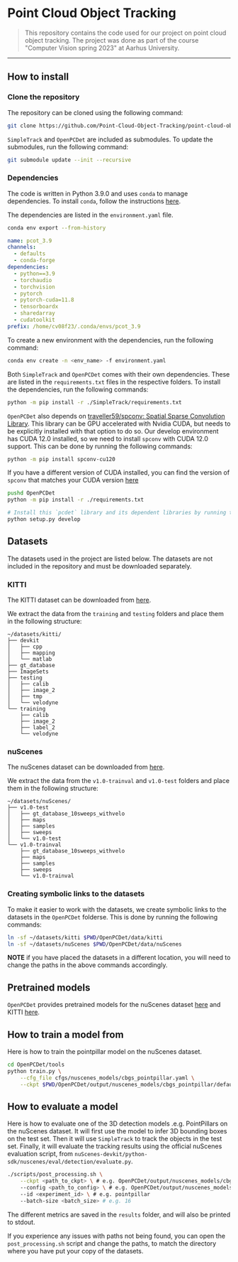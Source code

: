 # Point Cloud Object Tracking

> This repository contains the code used for our project on point cloud object tracking. The project was done as part of the course "Computer Vision spring 2023" at Aarhus University.

***

## How to install

### Clone the repository

The repository can be cloned using the following command:

```bash
git clone https://github.com/Point-Cloud-Object-Tracking/point-cloud-object-tracking.git --recursive
```

`SimpleTrack` and `OpenPCDet` are included as submodules. To update the submodules, run the following command:

```bash
git submodule update --init --recursive
```

### Dependencies

The code is written in Python 3.9.0 and uses `conda` to manage dependencies. To install `conda`, follow the instructions [here](https://docs.conda.io/projects/conda/en/latest/user-guide/install/).

The dependencies are listed in the `environment.yaml` file.

```bash
conda env export --from-history
```

```yaml
name: pcot_3.9
channels:
  - defaults
  - conda-forge
dependencies:
  - python==3.9
  - torchaudio
  - torchvision
  - pytorch
  - pytorch-cuda=11.8
  - tensorboardx
  - sharedarray
  - cudatoolkit
prefix: /home/cv08f23/.conda/envs/pcot_3.9
```

To create a new environment with the dependencies, run the following command:

```bash
conda env create -n <env_name> -f environment.yaml
```

Both `SimpleTrack` and `OpenPCDet` comes with their own dependencies. These are listed in the `requirements.txt` files in the respective folders. To install the dependencies, run the following commands:

```bash
python -m pip install -r ./SimpleTrack/requirements.txt
```

`OpenPCDet` also depends on [traveller59/spconv: Spatial Sparse Convolution Library](https://github.com/traveller59/spconv). This library can be GPU accelerated with Nvidia CUDA, but needs to be explicitly installed with 
that option to do so. Our develop environment has CUDA 12.0 installed, so we need to install `spconv` with CUDA 12.0 support. This can be done by running the following commands:

```bash
python -m pip install spconv-cu120
```
 
If you have a different version of CUDA installed, you can find the version of `spconv` that matches your CUDA version [here](https://github.com/traveller59/spconv#install)


```bash
pushd OpenPCDet
python -m pip install -r ./requirements.txt

# Install this `pcdet` library and its dependent libraries by running the following command:
python setup.py develop
```

## Datasets

The datasets used in the project are listed below. The datasets are not included in the repository and must be downloaded separately.

### KITTI

The KITTI dataset can be downloaded from [here](http://www.cvlibs.net/datasets/kitti/eval_tracking.php).

We extract the data from the `training` and `testing` folders and place them in the following structure:

```
~/datasets/kitti/
├── devkit
│   ├── cpp
│   ├── mapping
│   └── matlab
├── gt_database
├── ImageSets
├── testing
│   ├── calib
│   ├── image_2
│   ├── tmp
│   └── velodyne
└── training
    ├── calib
    ├── image_2
    ├── label_2
    └── velodyne
```

### nuScenes

The nuScenes dataset can be downloaded from [here](https://www.nuscenes.org/download).

We extract the data from the `v1.0-trainval` and `v1.0-test` folders and place them in the following structure:

```
~/datasets/nuScenes/
├── v1.0-test
│   ├── gt_database_10sweeps_withvelo
│   ├── maps
│   ├── samples
│   ├── sweeps
│   └── v1.0-test
└── v1.0-trainval
    ├── gt_database_10sweeps_withvelo
    ├── maps
    ├── samples
    ├── sweeps
    └── v1.0-trainval
```

### Creating symbolic links to the datasets

To make it easier to work with the datasets, we create symbolic links to the datasets in the `OpenPCDet` folderse. This is done by running the following commands:

```bash
ln -sf ~/datasets/kitti $PWD/OpenPCDet/data/kitti
ln -sf ~/datasets/nuScenes $PWD/OpenPCDet/data/nuScenes
```

**NOTE** if you have placed the datasets in a different location, you will need to change the paths in the above commands accordingly.

## Pretrained models

`OpenPCDet` provides pretrained models for the nuScenes dataset [here](https://github.com/open-mmlab/OpenPCDet#nuscenes-3d-object-detection-baselines) and KITTI [here](https://github.com/open-mmlab/OpenPCDet#kitti-3d-object-detection-baselines).


## How to train a model from

Here is how to train the pointpillar model on the nuScenes dataset.

```bash
cd OpenPCDet/tools
python train.py \
    --cfg_file cfgs/nuscenes_models/cbgs_pointpillar.yaml \
    --ckpt $PWD/OpenPCDet/output/nuscenes_models/cbgs_pointpillar/default/ckpt/latest_model.pth
```

## How to evaluate a model

Here is how to evaluate one of the 3D detection models .e.g. PointPillars on the nuScenes dataset.
It will first use the model to infer 3D bounding boxes on the test set.
Then it will use `SimpleTrack` to track the objects in the test set.
Finally, it will evaluate the tracking results using the official nuScenes evaluation script, 
from `nuScenes-devkit/python-sdk/nuscenes/eval/detection/evaluate.py`.


```bash
./scripts/post_processing.sh \
    --ckpt <path_to_ckpt> \ # e.g. OpenPCDet/output/nuscenes_models/cbgs_pointpillar/default/ckpt/latest_model.pth
    --config <path_to_config> \ # e.g. OpenPCDet/output/nuscenes_models/cbgs_pointpillar/default/config.yaml
    --id <experiment_id> \ # e.g. pointpillar
    --batch-size <batch_size> # e.g. 16
```

The different metrics are saved in the `results` folder, and will also be printed to stdout.

If you experience any issues with paths not being found, you can open the `post_processing.sh` script and change the paths, to match the directory where you have put your copy of the datasets.
